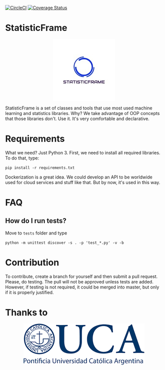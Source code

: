 [![CircleCI](https://circleci.com/gh/lucasSaavedra123/StatisticFrame/tree/master.svg?style=shield)](https://circleci.com/gh/lucasSaavedra123/StatisticFrame/tree/master)
[![Coverage Status](https://coveralls.io/repos/github/lucasSaavedra123/StatisticFrame/badge.svg?branch=master)](https://coveralls.io/github/lucasSaavedra123/StatisticFrame?branch=master)

# StatisticFrame
<p align="center">
  <img align="center" src="assets/logo.png">
</p>
StatisticFrame is a set of classes and tools that use most used machine learning and statistics libraries. Why? We take advantage of OOP concepts that those libraries don't. Use it. It's very comfortable and declarative.

# Requirements

What we need? Just Python 3.
First, we need to install all required libraries. To do that, type:

    pip install -r requirements.txt

Dockerization is a great idea. We could develop an API to be worldwide used for cloud services and stuff like that. But by now, it's used in this way.

# FAQ

## How do I run tests?

Move to `tests` folder and type

    python -m unittest discover -s . -p 'test_*.py' -v -b

# Contribution
To contribute, create a branch for yourself and then submit a pull request. Please, do testing. The pull will not be approved unless tests are added. However, if testing is not required, it could be merged into master, but only if it is properly justified.

# Thanks to
<p align="center">
  <img align="center" src="assets/logo_uca.png">
</p>
